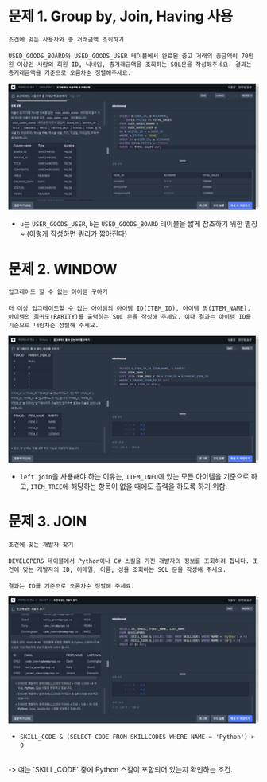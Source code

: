 # 문제 1. Group by, Join, Having 사용

```
조건에 맞는 사용자와 총 거래금액 조회하기

USED_GOODS_BOARD와 USED_GOODS_USER 테이블에서 완료된 중고 거래의 총금액이 70만 원 이상인 사람의 회원 ID, 닉네임, 총거래금액을 조회하는 SQL문을 작성해주세요. 결과는 총거래금액을 기준으로 오름차순 정렬해주세요.
```
![문제1풀이](https://github.com/bird-one-00/sql_til/blob/main/SQL/img/%EC%8A%A4%ED%81%AC%EB%A6%B0%EC%83%B7%202024-10-01%20084636.png)

- `u`는 `USER_GOODS_USER`, `b`는 `USED_GOODS_BOARD` 테이블을 짧게 참조하기 위한 별칭~ (이렇게 작성하면 쿼리가 짧아진다)

# 문제 2. WINDOW

```
업그레이드 할 수 없는 아이템 구하기

더 이상 업그레이드할 수 없는 아이템의 아이템 ID(ITEM_ID), 아이템 명(ITEM_NAME), 아이템의 희귀도(RARITY)를 출력하는 SQL 문을 작성해 주세요. 이때 결과는 아이템 ID를 기준으로 내림차순 정렬해 주세요.
```

![문제2풀이](https://github.com/bird-one-00/sql_til/blob/main/SQL/img/%EC%8A%A4%ED%81%AC%EB%A6%B0%EC%83%B7%202024-10-01%20085416.png)

- `left join`을 사용해야 하는 이유는, `ITEM_INFO`에 있는 모든 아이템을 기준으로 하고, `ITEM_TREE`에 해당하는 항목이 없을 때에도 출력을 하도록 하기 위함.

# 문제 3. JOIN

```
조건에 맞는 개발자 찾기

DEVELOPERS 테이블에서 Python이나 C# 스킬을 가진 개발자의 정보를 조회하려 합니다. 조건에 맞는 개발자의 ID, 이메일, 이름, 성을 조회하는 SQL 문을 작성해 주세요.

결과는 ID를 기준으로 오름차순 정렬해 주세요.
```

![문제3풀이](https://github.com/bird-one-00/sql_til/blob/main/SQL/img/%EC%8A%A4%ED%81%AC%EB%A6%B0%EC%83%B7%202024-10-01%20090246.png)

- `SKILL_CODE & (SELECT CODE FROM SKILLCODES WHERE NAME = 'Python') > 0`
<br>
-> 얘는 `SKILL_CODE` 중에 Python 스킬이 포함되어 있는지 확인하는 조건.
<br/>